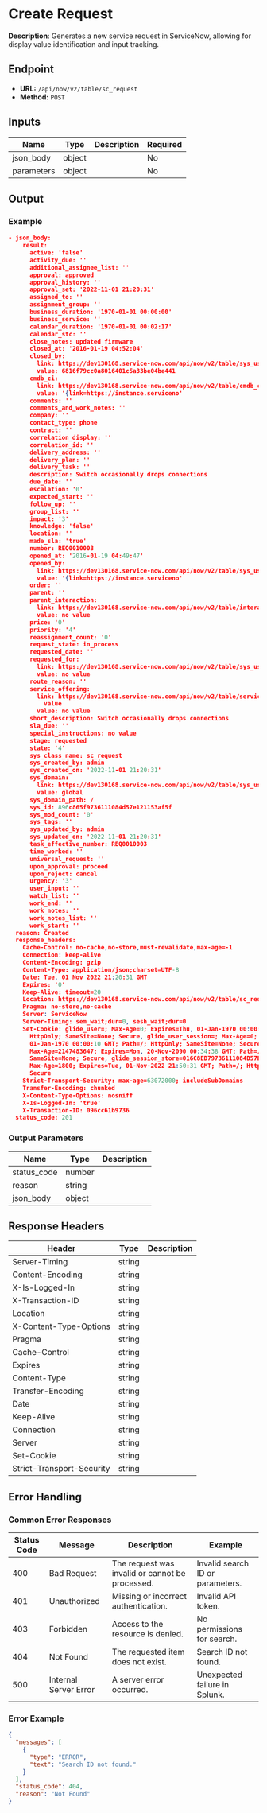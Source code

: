 # Create Request

**Description**: Generates a new service request in ServiceNow, allowing for display value identification and input tracking.

## Endpoint

- **URL:** `/api/now/v2/table/sc_request`
- **Method:** `POST`
## Inputs

| Name | Type | Description | Required |
|------|------|-------------|----------|
| json_body | object |  | No |
| parameters | object |  | No |
## Output

### Example

```json
- json_body:
    result:
      active: 'false'
      activity_due: ''
      additional_assignee_list: ''
      approval: approved
      approval_history: ''
      approval_set: '2022-11-01 21:20:31'
      assigned_to: ''
      assignment_group: ''
      business_duration: '1970-01-01 00:00:00'
      business_service: ''
      calendar_duration: '1970-01-01 00:02:17'
      calendar_stc: ''
      close_notes: updated firmware
      closed_at: '2016-01-19 04:52:04'
      closed_by:
        link: https://dev130168.service-now.com/api/now/v2/table/sys_user/6816f79cc0a8016401c5a33be04be441
        value: 6816f79cc0a8016401c5a33be04be441
      cmdb_ci:
        link: https://dev130168.service-now.com/api/now/v2/table/cmdb_ci/{link=https://instance.serviceno
        value: '{link=https://instance.serviceno'
      comments: ''
      comments_and_work_notes: ''
      company: ''
      contact_type: phone
      contract: ''
      correlation_display: ''
      correlation_id: ''
      delivery_address: ''
      delivery_plan: ''
      delivery_task: ''
      description: Switch occasionally drops connections
      due_date: ''
      escalation: '0'
      expected_start: ''
      follow_up: ''
      group_list: ''
      impact: '3'
      knowledge: 'false'
      location: ''
      made_sla: 'true'
      number: REQ0010003
      opened_at: '2016-01-19 04:49:47'
      opened_by:
        link: https://dev130168.service-now.com/api/now/v2/table/sys_user/{link=https://instance.serviceno
        value: '{link=https://instance.serviceno'
      order: ''
      parent: ''
      parent_interaction:
        link: https://dev130168.service-now.com/api/now/v2/table/interaction/no value
        value: no value
      price: '0'
      priority: '4'
      reassignment_count: '0'
      request_state: in_process
      requested_date: ''
      requested_for:
        link: https://dev130168.service-now.com/api/now/v2/table/sys_user/no value
        value: no value
      route_reason: ''
      service_offering:
        link: https://dev130168.service-now.com/api/now/v2/table/service_offering/no
          value
        value: no value
      short_description: Switch occasionally drops connections
      sla_due: ''
      special_instructions: no value
      stage: requested
      state: '4'
      sys_class_name: sc_request
      sys_created_by: admin
      sys_created_on: '2022-11-01 21:20:31'
      sys_domain:
        link: https://dev130168.service-now.com/api/now/v2/table/sys_user_group/global
        value: global
      sys_domain_path: /
      sys_id: 896c865f9736111084d57e121153af5f
      sys_mod_count: '0'
      sys_tags: ''
      sys_updated_by: admin
      sys_updated_on: '2022-11-01 21:20:31'
      task_effective_number: REQ0010003
      time_worked: ''
      universal_request: ''
      upon_approval: proceed
      upon_reject: cancel
      urgency: '3'
      user_input: ''
      watch_list: ''
      work_end: ''
      work_notes: ''
      work_notes_list: ''
      work_start: ''
  reason: Created
  response_headers:
    Cache-Control: no-cache,no-store,must-revalidate,max-age=-1
    Connection: keep-alive
    Content-Encoding: gzip
    Content-Type: application/json;charset=UTF-8
    Date: Tue, 01 Nov 2022 21:20:31 GMT
    Expires: '0'
    Keep-Alive: timeout=20
    Location: https://dev130168.service-now.com/api/now/v2/table/sc_request/896c865f9736111084d57e121153af5f
    Pragma: no-store,no-cache
    Server: ServiceNow
    Server-Timing: sem_wait;dur=0, sesh_wait;dur=0
    Set-Cookie: glide_user=; Max-Age=0; Expires=Thu, 01-Jan-1970 00:00:10 GMT; Path=/;
      HttpOnly; SameSite=None; Secure, glide_user_session=; Max-Age=0; Expires=Thu,
      01-Jan-1970 00:00:10 GMT; Path=/; HttpOnly; SameSite=None; Secure, glide_user_route=glide.f6d1c4085a807931391acf9b7192b09e;
      Max-Age=2147483647; Expires=Mon, 20-Nov-2090 00:34:38 GMT; Path=/; HttpOnly;
      SameSite=None; Secure, glide_session_store=016C8ED79736111084D57E121153AF34;
      Max-Age=1800; Expires=Tue, 01-Nov-2022 21:50:31 GMT; Path=/; HttpOnly; SameSite=None;
      Secure
    Strict-Transport-Security: max-age=63072000; includeSubDomains
    Transfer-Encoding: chunked
    X-Content-Type-Options: nosniff
    X-Is-Logged-In: 'true'
    X-Transaction-ID: 096cc61b9736
  status_code: 201

```
### Output Parameters

| Name | Type | Description |
|------|------|-------------|
| status_code | number |  |
| reason | string |  |
| json_body | object |  |
## Response Headers

| Header | Type | Description |
|--------|------|-------------|
| Server-Timing | string |  |
| Content-Encoding | string |  |
| X-Is-Logged-In | string |  |
| X-Transaction-ID | string |  |
| Location | string |  |
| X-Content-Type-Options | string |  |
| Pragma | string |  |
| Cache-Control | string |  |
| Expires | string |  |
| Content-Type | string |  |
| Transfer-Encoding | string |  |
| Date | string |  |
| Keep-Alive | string |  |
| Connection | string |  |
| Server | string |  |
| Set-Cookie | string |  |
| Strict-Transport-Security | string |  |
## Error Handling

### Common Error Responses

| Status Code | Message | Description | Example |
|-------------|---------|-------------|---------|
| 400 | Bad Request | The request was invalid or cannot be processed. | Invalid search ID or parameters. |
| 401 | Unauthorized | Missing or incorrect authentication. | Invalid API token. |
| 403 | Forbidden | Access to the resource is denied. | No permissions for search. |
| 404 | Not Found | The requested item does not exist. | Search ID not found. |
| 500 | Internal Server Error | A server error occurred. | Unexpected failure in Splunk. |

### Error Example

```json
{
  "messages": [
    {
      "type": "ERROR",
      "text": "Search ID not found."
    }
  ],
  "status_code": 404,
  "reason": "Not Found"
}
```